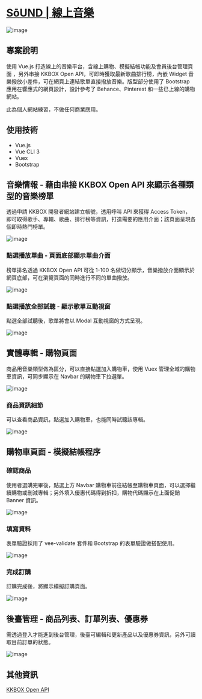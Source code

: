 #  <a href="https://huiyuliz.github.io/vue-ecommerce/#/" target="_blank">SōUND | 線上音樂</a>  
![image]( https://raw.githubusercontent.com/HuiyuLiz/vue-ecommerce/master/src/assets/captureimg/halfpage.png)  

## 專案說明  
  使用 Vue.js 打造線上的音樂平台，含線上購物、模擬結帳功能及會員後台管理頁面 ，另外串接 KKBOX Open API，可即時獲取最新歌曲排行榜，內嵌 Widget 音樂撥放小差件，可在網頁上連結歌單直接撥放音樂。版型部分使用了 Bootstrap 應用在響應式的網頁設計，設計參考了 Behance、Pinterest 和一些已上線的購物網站。  
  
  此為個人網站練習，不做任何商業應用。 
  
## 使用技術
*  Vue.js
*  Vue CLI 3
*  Vuex
*  Bootstrap
  
## 音樂情報 - 藉由串接 KKBOX Open API 來顯示各種類型的音樂榜單  
  透過申請 KKBOX 開發者網站建立帳號，透用呼叫 API 來獲得 Access Token，即可取得歌手、專輯、歌曲、排行榜等資訊，打造需要的應用介面；該頁面呈現各個即時熱門榜單。
  
![image]( https://raw.githubusercontent.com/HuiyuLiz/vue-ecommerce/master/src/assets/captureimg/halfchart.png)  

### 點選播放單曲 - 頁面底部顯示單曲介面  

榜單排名透過 KKBOX Open API 可從 1-100 名做切分顯示，音樂撥放介面顯示於網頁底部，可在瀏覽頁面的同時進行不同的單曲撥放。

![image]( https://raw.githubusercontent.com/HuiyuLiz/vue-ecommerce/master/src/assets/captureimg/chartplaysong.png)  
    
### 點選播放全部試聽 - 顯示歌單互動視窗  

點選全部試聽後，歌單將會以 Modal 互動視窗的方式呈現。  

![image]( https://raw.githubusercontent.com/HuiyuLiz/vue-ecommerce/master/src/assets/captureimg/fullplaymodal.png)  

## 實體專輯 - 購物頁面

商品用音樂類型做為區分，可以直接點選加入購物車，使用 Vuex 管理全域的購物車資訊，可同步顯示在 Navbar 的購物車下拉選單。 

![image]( https://raw.githubusercontent.com/HuiyuLiz/vue-ecommerce/master/src/assets/captureimg/shoppingAll.png)  

### 商品資訊細節  

可以查看商品資訊，點選加入購物車，也能同時試聽該專輯。  

![image]( https://raw.githubusercontent.com/HuiyuLiz/vue-ecommerce/master/src/assets/captureimg/shopping.png)  

## 購物車頁面 - 模擬結帳程序  
### 確認商品    

使用者選購完畢後，點選上方 Navbar 購物車前往結帳至購物車頁面，可以選擇繼續購物或刪減專輯；另外填入優惠代碼得到折扣，購物代碼顯示在上面促銷 Banner 資訊。

![image]( https://raw.githubusercontent.com/HuiyuLiz/vue-ecommerce/master/src/assets/captureimg/cart.png)

### 填寫資料    

表單驗證採用了 vee-validate 套件和 Bootstrap 的表單驗證做搭配使用。

![image]( https://raw.githubusercontent.com/HuiyuLiz/vue-ecommerce/master/src/assets/captureimg/cart.png) 

### 完成訂購    

訂購完成後，將顯示模擬訂購頁面。

![image]( https://raw.githubusercontent.com/HuiyuLiz/vue-ecommerce/master/src/assets/captureimg/checkout.png) 

## 後臺管理 - 商品列表、訂單列表、優惠券  

需透過登入才能進到後台管理，後臺可編輯和更新產品以及優惠券資訊，另外可讀取目前訂單的狀態。

![image]( https://raw.githubusercontent.com/HuiyuLiz/vue-ecommerce/master/src/assets/captureimg/dashboard.png)

 ## 其他資訊
  <a href="https://developer.kkbox.com/#/" target="_blank">KKBOX Open API </a>  

    


